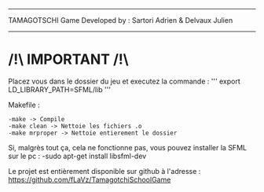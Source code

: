 *****************************
TAMAGOTSCHI Game
Developed by :
Sartori Adrien &
Delvaux Julien
*****************************


# /!\ IMPORTANT /!\
Placez vous dans le dossier du jeu et executez la commande :
	'''
	export LD_LIBRARY_PATH=SFML/lib
	'''

Makefile :

	-make -> Compile
	-make clean -> Nettoie les fichiers .o
	-make mrproper -> Nettoie entierement le dossier
	
Si, malgrès tout ça, cela ne fonctionne pas, vous pouvez installer la SFML sur le pc :
	-sudo apt-get install libsfml-dev
	
Le projet est entièrement disponible sur github à l'adresse :
https://github.com/fLaVz/TamagotchiSchoolGame
